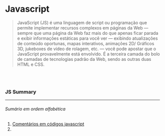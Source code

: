 # Javascript

> JavaScript (JS) é uma linguagem de script ou programação que permite implementar recursos complexos em páginas da Web — sempre que uma página da Web faz mais do que apenas ficar parada e exibir informações estáticas para você ver — exibindo atualizações de conteúdo oportunas, mapas interativos, animações 2D/ Gráficos 3D, jukeboxes de vídeo de rolagem, etc. — você pode apostar que o JavaScript provavelmente está envolvido. É a terceira camada do bolo de camadas de tecnologias padrão da Web, sendo as outras duas HTML e CSS.


<br></br>

### JS Summary
---  
###### Sumário em ordem alfabética

1. [Comentários em códigos javascript](https://github.com/dagbertoRigue/web-design/blob/main/03-javascript/comentarios.js)  
2. 
